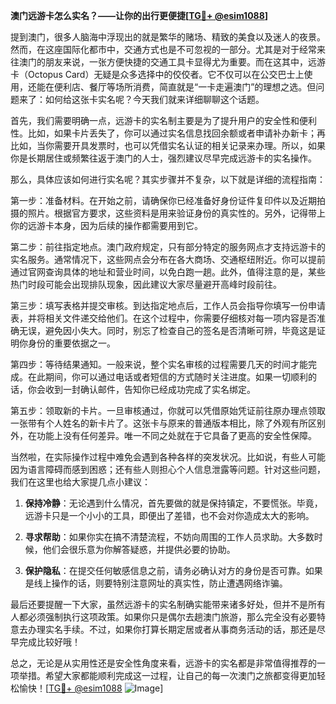 **澳门远游卡怎么实名？——让你的出行更便捷[[TG💪+ @esim1088](https://t.me/s/esim1088)]**

提到澳门，很多人脑海中浮现出的就是繁华的赌场、精致的美食以及迷人的夜景。然而，在这座国际化都市中，交通方式也是不可忽视的一部分。尤其是对于经常来往澳门的朋友来说，一张方便快捷的交通工具卡显得尤为重要。而在这其中，远游卡（Octopus Card）无疑是众多选择中的佼佼者。它不仅可以在公交巴士上使用，还能在便利店、餐厅等场所消费，简直就是“一卡走遍澳门”的理想之选。但问题来了：如何给这张卡实名呢？今天我们就来详细聊聊这个话题。

首先，我们需要明确一点，远游卡的实名制主要是为了提升用户的安全性和便利性。比如，如果卡片丢失了，你可以通过实名信息找回余额或者申请补办新卡；再比如，当你需要开具发票时，也可以凭借实名认证的相关记录来办理。所以，如果你是长期居住或频繁往返于澳门的人士，强烈建议尽早完成远游卡的实名操作。

那么，具体应该如何进行实名呢？其实步骤并不复杂，以下就是详细的流程指南：

第一步：准备材料。在开始之前，请确保你已经准备好身份证件复印件以及近期拍摄的照片。根据官方要求，这些资料是用来验证身份的真实性的。另外，记得带上你的远游卡本身，因为后续的操作都需要用到它。

第二步：前往指定地点。澳门政府规定，只有部分特定的服务网点才支持远游卡的实名服务。通常情况下，这些网点会分布在各大商场、交通枢纽附近。你可以提前通过官网查询具体的地址和营业时间，以免白跑一趟。此外，值得注意的是，某些热门时段可能会出现排队现象，因此建议大家尽量避开高峰时段前往。

第三步：填写表格并提交审核。到达指定地点后，工作人员会指导你填写一份申请表，并将相关文件递交给他们。在这个过程中，你需要仔细核对每一项内容是否准确无误，避免因小失大。同时，别忘了检查自己的签名是否清晰可辨，毕竟这是证明你身份的重要依据之一。

第四步：等待结果通知。一般来说，整个实名审核的过程需要几天的时间才能完成。在此期间，你可以通过电话或者短信的方式随时关注进度。如果一切顺利的话，你会收到一封确认邮件，告知你已经成功完成了实名绑定。

第五步：领取新的卡片。一旦审核通过，你就可以凭借原始凭证前往原办理点领取一张带有个人姓名的新卡片了。这张卡与原来的普通版本相比，除了外观有所区别外，在功能上没有任何差异。唯一不同之处就在于它具备了更高的安全性保障。

当然啦，在实际操作过程中难免会遇到各种各样的突发状况。比如说，有些人可能因为语言障碍而感到困惑；还有些人则担心个人信息泄露等问题。针对这些问题，我们在这里也给大家提几点小建议：

1. **保持冷静**：无论遇到什么情况，首先要做的就是保持镇定，不要慌张。毕竟，远游卡只是一个小小的工具，即便出了差错，也不会对你造成太大的影响。
   
2. **寻求帮助**：如果你实在搞不清楚流程，不妨向周围的工作人员求助。大多数时候，他们会很乐意为你解答疑惑，并提供必要的协助。
   
3. **保护隐私**：在提交任何敏感信息之前，请务必确认对方的身份是否可靠。如果是线上操作的话，则要特别注意网址的真实性，防止遭遇网络诈骗。

最后还要提醒一下大家，虽然远游卡的实名制确实能带来诸多好处，但并不是所有人都必须强制执行这项政策。如果你只是偶尔去趟澳门旅游，那么完全没有必要特意去办理实名手续。不过，如果你打算长期定居或者从事商务活动的话，那还是尽早完成比较好哦！

总之，无论是从实用性还是安全性角度来看，远游卡的实名都是非常值得推荐的一项举措。希望大家都能顺利完成这一过程，让自己的每一次澳门之旅都变得更加轻松愉快！[[TG💪+ @esim1088](https://t.me/s/esim1088) ![Image](https://i.postimg.cc/4NQfJmqS/Snipaste-2025-05-13-00-14-12.png)]